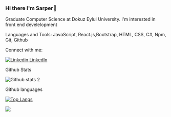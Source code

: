 ### Hi there I'm Sarper👋

 Graduate Computer Science at Dokuz Eylul University.
 I'm interested in front end develelopment


Languages and Tools:
JavaScript, React.js,Bootstrap, HTML, CSS, C#, Npm, Git, Github

Connect with me:

[![Linkedin](https://i.stack.imgur.com/gVE0j.png) LinkedIn](https://www.linkedin.com/in/sarpergulfirat//)


Github Stats

![Github stats 2](https://github-readme-stats.vercel.app/api?username=Sarperbg&show_icons=true&theme=radical)


Github languages

[![Top Langs](https://github-readme-stats.vercel.app/api/top-langs/?username=Sarperbg&layout=compact)](https://github.com/Sarperbg/github-readme-stats)

![](https://komarev.com/ghpvc/?username=your-github-Sarperbg)
